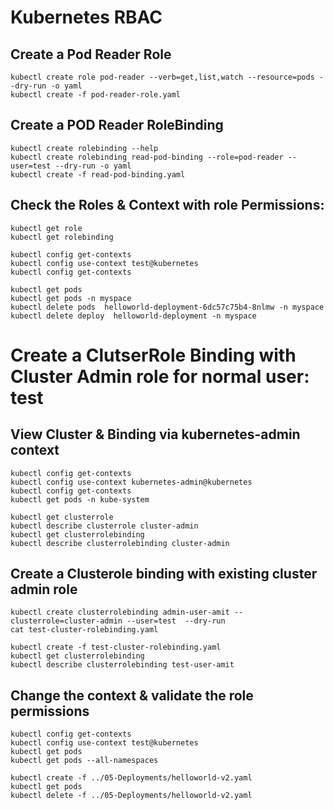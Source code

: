 # Kubernetes RBAC 

## Create a Pod Reader Role
```
kubectl create role pod-reader --verb=get,list,watch --resource=pods --dry-run -o yaml 
kubectl create -f pod-reader-role.yaml
```

## Create a POD Reader RoleBinding 
```
kubectl create rolebinding --help
kubectl create rolebinding read-pod-binding --role=pod-reader --user=test --dry-run -o yaml 
kubectl create -f read-pod-binding.yaml
```

## Check the Roles & Context with role Permissions:
```
kubectl get role
kubectl get rolebinding 

kubectl config get-contexts
kubectl config use-context test@kubernetes
kubectl config get-contexts

kubectl get pods 
kubectl get pods -n myspace
kubectl delete pods  helloworld-deployment-6dc57c75b4-8nlmw -n myspace
kubectl delete deploy  helloworld-deployment -n myspace
```


# Create a ClutserRole Binding with Cluster Admin role for normal user: test


## View Cluster & Binding via kubernetes-admin context
```
kubectl config get-contexts
kubectl config use-context kubernetes-admin@kubernetes
kubectl config get-contexts
kubectl get pods -n kube-system

kubectl get clusterrole
kubectl describe clusterrole cluster-admin
kubectl get clusterrolebinding
kubectl describe clusterrolebinding cluster-admin
```

## Create a Clusterole binding with existing cluster admin role
```
kubectl create clusterrolebinding admin-user-amit --clusterrole=cluster-admin --user=test  --dry-run 
cat test-cluster-rolebinding.yaml 

kubectl create -f test-cluster-rolebinding.yaml
kubectl get clusterrolebinding
kubectl describe clusterrolebinding test-user-amit
```

## Change the context & validate the role permissions
```
kubectl config get-contexts
kubectl config use-context test@kubernetes
kubectl get pods 
kubectl get pods --all-namespaces
   
kubectl create -f ../05-Deployments/helloworld-v2.yaml 
kubectl get pods 
kubectl delete -f ../05-Deployments/helloworld-v2.yaml 
```
